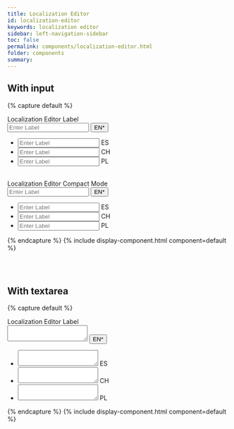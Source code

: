 ```yaml
---
title: Localization Editor
id: localization-editor
keywords: localization editor
sidebar: left-navigation-sidebar
toc: false
permalink: components/localization-editor.html
folder: components
summary:
---
```


## With input

{% capture default %}
<div class="fd-localization-editor">
   <div class="fd-popover">
      <div class="fd-popover__control">
         <div class="fd-form-item">
            <label class="fd-form-label" for="vTshu851">Localization Editor Label</label>
            <div class="fd-input-group">
               <input type="text" class="fd-input fd-input-group__input" id="" aria-controls="NJvVh542c" aria-expanded="false"
               aria-haspopup="true" placeholder="Enter Label">
               <span class="fd-input-group__addon fd-input-group__addon--button">
                  <button class="fd-input-group__button fd-button  fd-button--light"
                  aria-controls="NJvVh542c" aria-expanded="false" aria-haspopup="true">EN*</button>
               </span>
            </div>
         </div>
      </div>
      <div class="fd-popover__body fd-popover__body--no-arrow"  aria-hidden="true" id="NJvVh542c">
         <nav class="fd-menu">
            <ul class="fd-menu__list">
               <li class="fd-localization-editor__language">
                  <div class="fd-input-group">
                     <input type="text" class="fd-input fd-input-group__input" id="" placeholder="Enter Label">
                     <span class="fd-input-group__addon">
                     ES
                     </span>
                  </div>
               </li>
               <li class="fd-localization-editor__language">
                  <div class="fd-input-group">
                     <input type="text" class="fd-input fd-input-group__input"  id="" placeholder="Enter Label">
                     <span class="fd-input-group__addon">
                     CH
                     </span>
                  </div>
               </li>
               <li class="fd-localization-editor__language">
                  <div class="fd-input-group">
                     <input type="text" class="fd-input fd-input-group__input" id="" placeholder="Enter Label">
                     <span class="fd-input-group__addon">
                     PL
                     </span>
                  </div>
               </li>
            </ul>
         </nav>
      </div>
   </div>
</div>

<br>

<div class="fd-localization-editor">
   <div class="fd-popover">
      <div class="fd-popover__control">
         <div class="fd-form-item">
            <label class="fd-form-label" for="vTshu851">Localization Editor Compact Mode</label>
            <div class="fd-input-group">
               <input type="text" class="fd-input fd-input--compact fd-input-group__input" id="" aria-controls="test22" aria-expanded="false"
               aria-haspopup="true" placeholder="Enter Label">
               <span class="fd-input-group__addon fd-input-group__addon--button fd-input-group__addon--compact">
                  <button class="fd-input-group__button fd-button fd-button--light fd-button--compact"
                  aria-controls="test22" aria-expanded="false" aria-haspopup="true">EN*</button>
               </span>
            </div>
         </div>
      </div>
      <div class="fd-popover__body fd-popover__body--no-arrow"  aria-hidden="true" id="test22">
         <nav class="fd-menu">
            <ul class="fd-menu__list">
               <li class="fd-localization-editor__language">
                  <div class="fd-input-group">
                     <input type="text" class="fd-input fd-input--compact fd-input-group__input" id="" placeholder="Enter Label">
                     <span class="fd-input-group__addon fd-input-group__addon--compact">
                     ES
                     </span>
                  </div>
               </li>
               <li class="fd-localization-editor__language">
                  <div class="fd-input-group">
                     <input type="text" class="fd-input fd-input--compact fd-input-group__input" id="" placeholder="Enter Label">
                     <span class="fd-input-group__addon fd-input-group__addon--compact">
                     CH
                     </span>
                  </div>
               </li>
               <li class="fd-localization-editor__language">
                  <div class="fd-input-group">
                     <input type="text" class="fd-input fd-input--compact fd-input-group__input" id="" placeholder="Enter Label">
                     <span class="fd-input-group__addon fd-input-group__addon--compact">
                     PL
                     </span>
                  </div>
               </li>
            </ul>
         </nav>
      </div>
   </div>
</div>
{% endcapture %}
{% include display-component.html component=default %}

<br><br>

## With textarea

{% capture default %}
<div class="fd-localization-editor">
   <div class="fd-popover">
      <div class="fd-popover__control">
         <label class="fd-form-label" for="vTshu851">
         Localization Editor Label
         </label>
         <div class="fd-input-group ">
            <textarea class="fd-textarea fd-input-group__input" id="" aria-controls="NJvVh542" aria-expanded="false"
            aria-haspopup="true"></textarea>
            <span class="fd-input-group__addon  fd-input-group__addon--textarea fd-input-group__addon--button">
            <button class="fd-input-group__button fd-button fd-button--light"
            aria-controls="NJvVh542" aria-expanded="false" aria-haspopup="true">EN*</button>
            </span>
         </div>
      </div>
      <div class="fd-popover__body fd-popover__body--no-arrow"  aria-hidden="true" id="NJvVh542">
         <nav class="fd-menu">
            <ul class="fd-menu__list">
               <li class="fd-localization-editor__language">
                  <div class="fd-input-group ">
                     <textarea class="fd-textarea fd-input-group__input" id=""></textarea>
                     <span class="fd-input-group__addon  fd-input-group__addon--textarea">
                     ES
                     </span>
                  </div>
               </li>
               <li class="fd-localization-editor__language">
                  <div class="fd-input-group ">
                     <textarea class="fd-textarea fd-input-group__input" id=""></textarea>
                     <span class="fd-input-group__addon  fd-input-group__addon--textarea">
                     CH
                     </span>
                  </div>
               </li>
               <li class="fd-localization-editor__language">
                  <div class="fd-input-group ">
                     <textarea class="fd-textarea fd-input-group__input" id=""></textarea>
                     <span class="fd-input-group__addon  fd-input-group__addon--textarea">
                     PL
                     </span>
                  </div>
               </li>
            </ul>
         </nav>
      </div>
   </div>
</div>
{% endcapture %}
{% include display-component.html component=default %}
